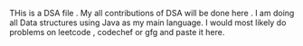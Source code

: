 THis is a DSA file . My all contributions of DSA will be done here . I am doing all Data structures using Java as my main language. I would most likely do problems on leetcode , codechef or gfg and paste it here.
